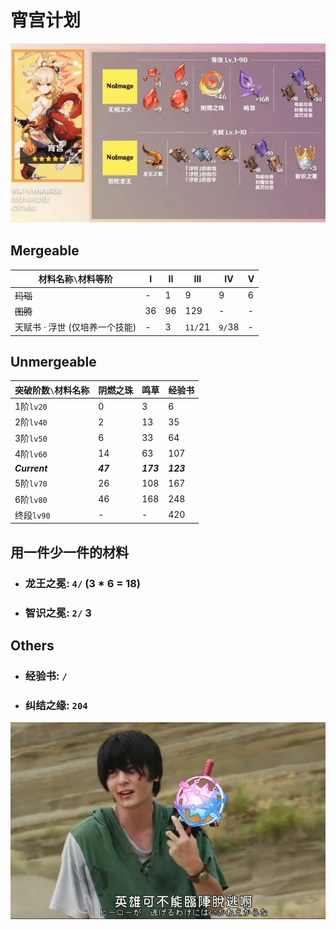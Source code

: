 # 宵宫计划

![](./yoimiya.jpeg)

## Mergeable

| 材料名称`\`材料等阶 | I | II | III | IV | V |
| ----------------- | -- | -- | -- | -- | -- |
| ~~玛瑙~~ |  - |  1 |   9 | 9 | 6 |
| ~~图腾~~ | 36 | 96 | 129 | - | - |
| 天赋书 · 浮世 (仅培养一个技能) | - | 3 | `11/`21 | `9/`38 | - |

## Unmergeable

| 突破阶数`\`材料名称 | 阴燃之珠 | 鸣草 | 经验书 |
| ----------------- | -------- | --- | ------ |
| 1阶`lv20` |  0 |   3 |   6 |
| 2阶`lv40` |  2 |  13 |  35 |
| 3阶`lv50` |  6 |  33 |  64 |
| 4阶`lv60` | 14 |  63 | 107 |
| ***Current*** | ***47*** | ***173*** | ***123*** |
| 5阶`lv70` | 26 | 108 | 167 |
| 6阶`lv80` | 46 | 168 | 248 |
| 终段`lv90` | - |  -  | 420 |

## 用一件少一件的材料

* ### 龙王之冕: `4/` (3 \* 6 = 18)
* ### 智识之冕: `2/` 3

## Others

* ### 经验书: `/`
* ### 纠结之缘: `204`

![](./edb0593bf66ae99d2ee6583d2b223991cf5296b5.jpeg)
